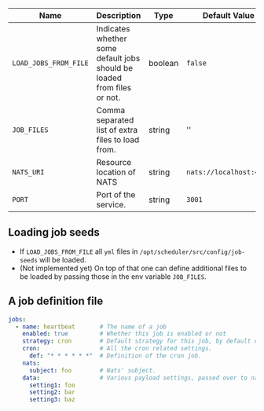 | Name                  | Description                                                             | Type          | Default Value           |
| ---                   | ---                                                                     | ---           | ---                     |
| `LOAD_JOBS_FROM_FILE` | Indicates whether some default jobs should be loaded from files or not. | boolean       | `false`                 |
| `JOB_FILES`           | Comma separated list of extra files to load from.                       | string        | ''                      |
| `NATS_URI`            | Resource location of NATS                                               | string        | `nats://localhost:4222` |
| `PORT`                | Port of the service.                                                    | string        | `3001`                  |


## Loading job seeds

- If `LOAD_JOBS_FROM_FILE` all `yml` files in `/opt/scheduler/src/config/job-seeds` will be loaded.
- (Not implemented yet) On top of that one can define additional files to be loaded by passing those in the env variable `JOB_FILES`.


## A job definition file

```yaml
jobs:
  - name: heartbeat       # The name of a job
    enabled: true         # Whether this job is enabled or not
    strategy: cron        # Default strategy for this job, by default only `cron` for now.
    cron:                 # All the cron related settings.
      def: "* * * * * *"  # Definition of the cron job.
    nats:
      subject: foo        # Nats' subject.
    data:                 # Various payload settings, passed over to nats.
      setting1: foo           
      setting2: bar
      setting3: baz
    
```